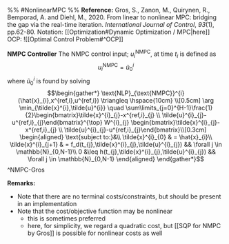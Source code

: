 %% #NonlinearMPC %%
**Reference:** Gros, S., Zanon, M., Quirynen, R., Bemporad, A. and Diehl, M., 2020. From linear to nonlinear MPC: bridging the gap via the real-time iteration. _International Journal of Control_, _93_(1), pp.62-80.
Notation: [[Optimization#Dynamic Optimization / MPC|here]]
OCP: ![[Optimal Control Problem#^OCP]]

**NMPC Controller**
The NMPC control input; $u^{\text{NMPC}}_{i}$, at time $t_{i}$ is defined as
$$u^{\text{NMPC}}_{i} = \tilde{u}^{i}_{0}$$
where $\tilde{u}^{i}_{0}$ is found by solving
$$\begin{gather*}
\text{NLP}_{\text{NMPC}}^{i}(\hat{x}_{i},x^{ref,i},u^{ref,i}) \triangleq \hspace{10cm} \\[0.5cm]
\arg \min_{\tilde{x}^{i},\tilde{u}^{i}} \quad \sum\limits_{j=0}^{H-1}\frac{1}{2}\begin{bmatrix}\tilde{x}^{i}_{j}-x^{ref,i}_{j} \\ \tilde{u}^{i}_{j}-u^{ref,i}_{j}\end{bmatrix}^{\top} W^{i}_{j} \begin{bmatrix}\tilde{x}^{i}_{j}-x^{ref,i}_{j} \\ \tilde{u}^{i}_{j}-u^{ref,i}_{j}\end{bmatrix}\\[0.3cm]
\begin{aligned}
\text{subject to:}&\\
\tilde{x}^{i}_{0} & = \hat{x}_{i}\\
\tilde{x}^{i}_{j+1} & = f_d(t_{j},\tilde{x}^{i}_{j},\tilde{u}^{i}_{j}) && \forall j \in \mathbb{N}_{0,N-1}\\
0 &\leq h(t_{j},\tilde{x}^{i}_{j},\tilde{u}^{i}_{j})  && \forall j \in \mathbb{N}_{0,N-1}
\end{aligned}
\end{gather*}$$
^NMPC-Gros

**Remarks:**
- Note that there are no terminal costs/constraints, but should be present in an implementation
- Note that the cost/objective function may be nonlinear
	- this is sometimes preferred
	- here, for simplicity, we regard a quadratic cost, but [[SQP for NMPC by Gros]] is possible for nonlinear costs as well




